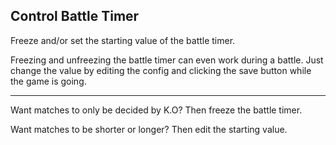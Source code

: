 ﻿## Control Battle Timer

Freeze and/or set the starting value of the battle timer.

Freezing and unfreezing the battle timer can even work during a battle.
Just change the value by editing the config and clicking the save button while the game is going.

---

Want matches to only be decided by K.O? Then freeze the battle timer.

Want matches to be shorter or longer? Then edit the starting value.
